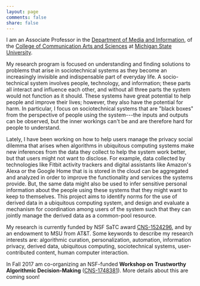 ```yaml
---
layout: page
comments: false
share: false
---
```


I am an Associate Professor in the [Department of Media and Information](http://mi.msu.edu/), of the [College of Communication Arts and Sciences](http://cas.msu.edu/) at [Michigan State University](http://msu.edu/).

My research program is focused on understanding and finding solutions to problems that arise in sociotechnical systems as they become an increasingly invisible and indispensable part of everyday life. A socio-technical system involves people, technology, and information; these parts all interact and influence each other, and without all three parts the system would not function as it should. These systems have great potential to help people and improve their lives; however, they also have the potential for harm. In particular, I focus on sociotechnical systems that are "black boxes" from the perspective of people using the system---the inputs and outputs can be observed, but the inner workings can't be and are therefore hard for people to understand.

Lately, I have been working on how to help users manage the privacy social dilemma that arises when algorithms in ubiquitous computing systems make new inferences from the data they collect to help the system work better, but that users might not want to disclose. For example, data collected by technologies like Fitbit activity trackers and digital assistants like Amazon's Alexa or the Google Home that is is stored in the cloud can be aggregated and analyzed in order to improve the functionality and services the systems provide. But, the same data might also be used to infer sensitive personal information about the people using these systems that they might want to keep to themselves. This project aims to identify norms for the use of derived data in a ubiquitous computing system, and design and evaluate a mechanism for coordination among users of the system such that they can jointly manage the derived data as a common-pool resource.

My research is currently funded by NSF SaTC award [CNS-1524296](http://www.nsf.gov/awardsearch/showAward?AWD_ID=1524296), and by an endowment to MSU from AT&T. Some keywords to describe my research interests are: algorithmic curation, personalization, automation, information privacy, derived data, ubiquitous computing, sociotechnical systems, user-contributed content, human computer interaction.

In Fall 2017 am co-organizing an NSF-funded **Workshop on Trustworthy Algorithmic Decision-Making** ([CNS-1748381](https://www.nsf.gov/awardsearch/showAward?AWD_ID=1748381)). More details about this are coming soon!

